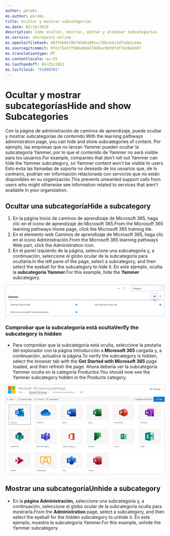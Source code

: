 ```yaml
---
author: pkrebs
ms.author: pkrebs
title: Ocultar y mostrar subcategorías
ms.date: 02/18/2019
description: Cómo ocultar, mostrar, editar y eliminar subcategorías
ms.service: sharepoint-online
ms.openlocfilehash: 493feb8a78b7d56b109ccc78bcb2c2df16b1ceda
ms.sourcegitcommit: 97e175e5ff5b6a9e0274d5ec9b39fdf7e18eb387
ms.translationtype: MT
ms.contentlocale: es-ES
ms.lasthandoff: 04/25/2021
ms.locfileid: "51999701"
---
```

# <a name="hide-and-show-subcategories"></a><span data-ttu-id="4dabf-103">Ocultar y mostrar subcategorías</span><span class="sxs-lookup"><span data-stu-id="4dabf-103">Hide and show Subcategories</span></span>

<span data-ttu-id="4dabf-104">Con la página de administración de caminos de aprendizaje, puede ocultar y mostrar subcategorías de contenido.</span><span class="sxs-lookup"><span data-stu-id="4dabf-104">With the learning pathways administration page, you can hide and show subcategories of content.</span></span> <span data-ttu-id="4dabf-105">Por ejemplo, las empresas que no lanzan Yammer pueden ocultar la subcategoría Yammer, por lo que el contenido de Yammer no será visible para los usuarios.</span><span class="sxs-lookup"><span data-stu-id="4dabf-105">For example, companies that don’t roll out Yammer can hide the Yammer subcategory, so Yammer content won't be visible to users.</span></span> <span data-ttu-id="4dabf-106">Esto evita las llamadas de soporte no deseado de los usuarios que, de lo contrario, podrían ver información relacionada con servicios que no están disponibles en su organización.</span><span class="sxs-lookup"><span data-stu-id="4dabf-106">This prevents unwanted support calls from users who might otherwise see information related to services that aren't available in your organization.</span></span>

## <a name="hide-a-subcategory"></a><span data-ttu-id="4dabf-107">Ocultar una subcategoría</span><span class="sxs-lookup"><span data-stu-id="4dabf-107">Hide a subcategory</span></span> 

1. <span data-ttu-id="4dabf-108">En la página Inicio de caminos de aprendizaje de Microsoft 365, haga clic en el icono de aprendizaje de Microsoft 365.</span><span class="sxs-lookup"><span data-stu-id="4dabf-108">From the Microsoft 365 learning pathways Home page, click the Microsoft 365 training tile.</span></span>
2. <span data-ttu-id="4dabf-109">En el elemento web Caminos de aprendizaje de Microsoft 365, haga clic en el icono Administración.</span><span class="sxs-lookup"><span data-stu-id="4dabf-109">From the Microsoft 365 learning pathways Web part, click the Administration icon.</span></span> 
3. <span data-ttu-id="4dabf-110">En el panel izquierdo de la página, seleccione una subcategoría y, a continuación, seleccione el globo ocular de la subcategoría para ocultarla.</span><span class="sxs-lookup"><span data-stu-id="4dabf-110">In the left pane of the page, select a subcategory, and then select the eyeball for the subcategory to hide it.</span></span> <span data-ttu-id="4dabf-111">En este ejemplo, oculta la **subcategoría Yammer.**</span><span class="sxs-lookup"><span data-stu-id="4dabf-111">For this example, hide the **Yammer** subcategory.</span></span>  

![cg-hidesubcat.png](media/cg-hidesubcat.png)

### <a name="verify-the-subcategory-is-hidden"></a><span data-ttu-id="4dabf-113">Comprobar que la subcategoría está oculta</span><span class="sxs-lookup"><span data-stu-id="4dabf-113">Verify the subcategory is hidden</span></span>
- <span data-ttu-id="4dabf-114">Para comprobar que la subcategoría está oculta, seleccione la pestaña del explorador con la página Introducción a **Microsoft 365** cargada y, a continuación, actualice la página.</span><span class="sxs-lookup"><span data-stu-id="4dabf-114">To verify the subcategory is hidden, select the browser tab with the **Get Started with Microsoft 365** page loaded, and then refresh the page.</span></span> <span data-ttu-id="4dabf-115">Ahora debería ver la subcategoría Yammer oculta en la categoría Productos.</span><span class="sxs-lookup"><span data-stu-id="4dabf-115">You should now see the Yammer subcategory hidden in the Products category.</span></span> 

![cg-hidesubcatrefresh.png](media/cg-hidesubcatrefresh.png)

## <a name="unhide-a-subcategory"></a><span data-ttu-id="4dabf-117">Mostrar una subcategoría</span><span class="sxs-lookup"><span data-stu-id="4dabf-117">Unhide a subcategory</span></span> 

- <span data-ttu-id="4dabf-118">En la **página Administración,** seleccione una subcategoría y, a continuación, seleccione el globo ocular de la subcategoría oculta para mostrarla.</span><span class="sxs-lookup"><span data-stu-id="4dabf-118">From the **Administration** page, select a subcategory, and then select the eyeball for the hidden subcategory to unhide it.</span></span> <span data-ttu-id="4dabf-119">En este ejemplo, muestra la subcategoría Yammer.</span><span class="sxs-lookup"><span data-stu-id="4dabf-119">For this example, unhide the Yammer subcategory.</span></span>